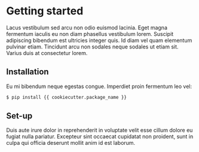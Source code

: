 # Getting started

Lacus vestibulum sed arcu non odio euismod lacinia. Eget magna fermentum iaculis eu non
diam phasellus vestibulum lorem. Suscipit adipiscing bibendum est ultricies integer
quis. Id diam vel quam elementum pulvinar etiam. Tincidunt arcu non sodales neque
sodales ut etiam sit. Varius duis at consectetur lorem.

## Installation

Eu mi bibendum neque egestas congue. Imperdiet proin fermentum leo vel:

```bash
$ pip install {{ cookiecutter.package_name }}
```

## Set-up

Duis aute irure dolor in reprehenderit in voluptate velit esse cillum dolore eu fugiat
nulla pariatur. Excepteur sint occaecat cupidatat non proident, sunt in culpa qui
officia deserunt mollit anim id est laborum.